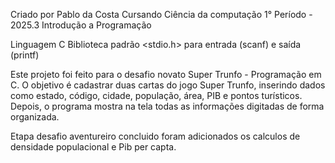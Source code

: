 Criado por Pablo da Costa
Cursando Ciência da computação
1° Período - 2025.3
Introdução a Programação

Linguagem C
Biblioteca padrão <stdio.h> para entrada (scanf) e saída (printf)


Este projeto foi feito para o desafio novato  Super Trunfo - Programação em C.
O objetivo é cadastrar duas cartas do jogo Super Trunfo, inserindo dados como estado, código, cidade, população, área, PIB e pontos turísticos.
Depois, o programa mostra na tela todas as informações digitadas de forma organizada.

Etapa desafio aventureiro concluido foram adicionados os calculos de densidade populacional e Pib per capta.